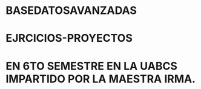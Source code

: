 # BASEDATOSAVANZADAS
# EJRCICIOS-PROYECTOS
# EN 6TO SEMESTRE EN LA UABCS IMPARTIDO POR LA MAESTRA IRMA.
